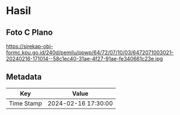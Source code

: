 # Hasil

## Foto C Plano

https://sirekap-obj-formc.kpu.go.id/240d/pemilu/ppwp/64/72/07/10/03/6472071003021-20240216-171014--58c1ec40-31ae-4f27-91ae-fe340661c23e.jpg


## Metadata

| Key        | Value               |
| ---------- | ------------------- |
| Time Stamp | 2024-02-16 17:30:00 |



